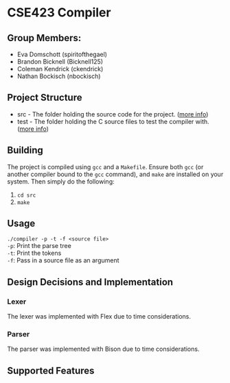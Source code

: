 # CSE423 Compiler
## Group Members:
* Eva Domschott (spiritofthegael)
* Brandon Bicknell (Bicknell125)
* Coleman Kendrick (ckendrick)
* Nathan Bockisch (nbockisch)

## Project Structure
* src - The folder holding the source code for the project. ([more info](docs/src.md))
* test - The folder holding the C source files to test the compiler with. ([more info](docs/test.md))

## Building
The project is compiled using `gcc` and a `Makefile`. Ensure both `gcc` (or another compiler bound to the `gcc` command), and `make` are installed on your system. Then simply do the following:
1. `cd src`
2. `make`

## Usage
`./compiler -p -t -f <source file>`  
`-p`: Print the parse tree  
`-t`: Print the tokens  
`-f`: Pass in a source file as an argument  

## Design Decisions and Implementation
### Lexer
The lexer was implemented with Flex due to time considerations.

### Parser
The parser was implemented with Bison due to time considerations.

## Supported Features

